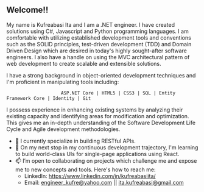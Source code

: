 ## Welcome!!

My name is Kufreabasi Ita and I am a .NET engineer. I have created solutions using C#, Javascript and Python programming languages. I am comfortable with utilizing established development tools and conventions such as the SOLID principles, test-driven development (TDD) and Domain Driven Design which are desired in today's highly sought-after software engineers. I also have a handle on using the MVC architectural pattern of web development to create scalable and extensible solutions.

I have a strong background in object-oriented development techniques and I'm proficient in manipulating tools including:

                        ASP.NET Core | HTML5 | CSS3 | SQL | Entity Framework Core | Identity | Git

I possess experience in enhancing existing systems by analyzing their existing capacity and identifying areas for modification and optimization. This gives me an in-depth understanding of the Software Development Life Cycle and Agile development methodologies.

- 🔭 I currently specialize in building RESTful APIs.
- 🌱 On my next stop in my continuous development trajectory, I'm learning to build world-class UIs for single-page applications using React.
- 📫 I’m open to collaborating on projects which challenge me and expose me to new concepts and tools. Here's how to reach me: 
    * LinkedIn: https://www.linkedin.com/in/kufreabasiita/
    * Email: engineer_kufre@yahoo.com || ita.kufreabasi@gmail.com
<!--
**engineer-kufre/engineer-kufre** is a ✨ _special_ ✨ repository because its `README.md` (this file) appears on your GitHub profile.

Here are some ideas to get you started:

- 🔭 I’m currently working on ...
- 🌱 I’m currently learning ...
- 👯 I’m looking to collaborate on ...
- 🤔 I’m looking for help with ...
- 💬 Ask me about ...
- 📫 How to reach me: ...
- 😄 Pronouns: ...
- ⚡ Fun fact: ...
-->
